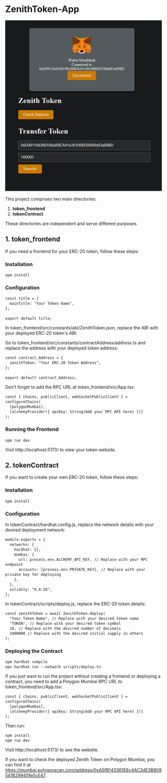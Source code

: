 # ZenithToken-App

![Alt text](zenithtoken.PNG)

This project comprises two main directories:

1. **token_frontend**
2. **tokenContract**

These directories are independent and serve different purposes.

## 1. token_frontend

If you need a frontend for your ERC-20 token, follow these steps:

### Installation

```
npm install
```

### Configuration

```
const title = {
  mainTitle: "Your Token Name",
};

export default title;
```

In token_frontend/src/constants/abi/ZenithToken.json, replace the ABI with your deployed ERC-20 token's ABI.

Go to token_frontend/src/constants/contractAddress/address.ts and replace the address with your deployed token address:

```
const contract_Address = {
  zenithToken: "Your ERC-20 Token Address",
};

export default contract_Address;

```

Don't forget to add the RPC URL at token_frontend/src/App.tsx:

```
const { chains, publicClient, webSocketPublicClient } = configureChains(
  [polygonMumbai],
  [alchemyProvider({ apiKey: String(Add your RPC API here) })]
);

```

### Running the Frontend

```
npm run dev

```

Visit http://localhost:5173/ to view your token website.

## 2. tokenContract

If you want to create your own ERC-20 token, follow these steps:

### Installation

```
npm install

```

### Configuration

In tokenContract/hardhat.config.js, replace the network details with your desired deployment network:

```
module.exports = {
  networks: {
    hardhat: {},
    mumbai: {
      url: process.env.ALCHEMY_API_KEY, // Replace with your RPC endpoint
      accounts: [process.env.PRIVATE_KEY], // Replace with your private key for deploying
    },
  },
  solidity: "0.8.18",
};

```

In tokenContract/scripts/deploy.js, replace the ERC-20 token details:

```
const zenithToken = await ZenithToken.deploy(
  "Your Token Name", // Replace with your desired token name
  "TOKEN", // Replace with your desired token symbol
  18, // Replace with the desired number of decimals
  1000000 // Replace with the desired initial supply in ethers
);

```

### Deploying the Contract

```
npm hardhat compile
npx hardhat run --network scripts/deploy.ts

```

If you just want to run the project without creating a frontend or deploying a contract, you need to add a Polygon Mumbai RPC URL to token_frontend/src/App.tsx:

```
const { chains, publicClient, webSocketPublicClient } = configureChains(
  [polygonMumbai],
  [alchemyProvider({ apiKey: String(Add your RPC API here) })]
);

```

Then run:

```
npm install
npm run dev

```

Visit http://localhost:5173/ to see the website.

If you want to check the deployed Zenith Token on Polygon Mumbai, you can find it at https://mumbai.polygonscan.com/address/0xA5fB143361E8c4AC3dE3B809541B29945fe0cE47.
